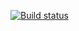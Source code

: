 [![Build status](https://ci.appveyor.com/api/projects/status/i34qlh55fq0y0fd3?svg=true)](https://ci.appveyor.com/project/regina-ms/dom)
